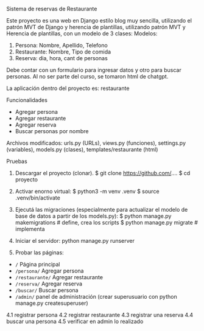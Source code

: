 Sistema de reservas de Restaurante

Este proyecto es una web en Django estilo blog muy sencilla, utilizando el patrón MVT de Django y herencia de plantillas, utilizando patrón MVT y Herencia de plantillas, con un modelo de 3 clases:
Modelos:
1. Persona: Nombre, Apellido, Telefono
2. Restaurante: Nombre, Tipo de comida
3. Reserva: dia, hora, cant de personas

Debe contar con un formulario para ingresar datos y otro para buscar personas.
Al no ser parte del curso, se tomaron html de chatgpt.

La aplicación dentro del proyecto es: restaurante

Funcionalidades

- Agregar persona
- Agregar restaurante
- Agregar reserva
- Buscar personas por nombre

Archivos modificados:
urls.py (URLs), views.py (funciones), settings.py (variables), models.py (clases), templates/restaurante (html)

Pruebas

1. Descargar el proyecto (clonar).
$ git clone https://github.com/....
$ cd proyecto
2. Activar enorno virtual:
$ python3 -m venv .venv
$ source .venv/bin/activate

3. Ejecutá las migraciones (especialmente para actualizar el modelo de base de datos a partir de los models.py):
$ python manage.py makemigrations # define, crea los scripts
$ python manage.py migrate # implementa

3. Iniciar el servidor:
python manage.py runserver

4. Probar las páginas:
- `/` Página principal
- `/persona/` Agregar persona
- `/restaurante/` Agregar restaurante
- `/reserva/` Agregar reserva
- `/buscar/` Buscar persona
- `/admin/` panel de administración (crear superusuario con  python manage.py createsuperuser)

4.1 registrar persona
4.2 registrar restaurante
4.3 registrar una reserva
4.4 buscar una persona
4.5 verificar en admin lo realizado


